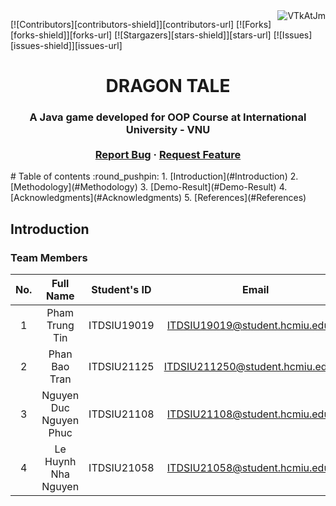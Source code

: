 <div style="float: right;">
    <img src="https://raw.githubusercontent.com/nguyenducnguyenphuc2002/OOP-DragonTale-Game/assets/124681260/449e9f4a-2541-48a6-92fd-18dfe5e8c91d" alt="VTkAtJm">
</div>


[![Contributors][contributors-shield]][contributors-url]
[![Forks][forks-shield]][forks-url]
[![Stargazers][stars-shield]][stars-url]
[![Issues][issues-shield]][issues-url]

<!-- PROJECT LOGO -->
<div align="center">
<h1 align="center">DRAGON TALE</h1>
  <h3 align="center">
    A Java game developed for OOP Course at International University - VNU
    <br />
    <br />
    <a href="https://github.com/nguyenducnguyenphuc2002/OOP-DragonTale-Game/issues">Report Bug</a>
    ·
    <a href="https://github.com/nguyenducnguyenphuc2002/OOP-DragonTale-Game/issues">Request Feature</a>
  </h3>

<!-- TABLE OF CONTENTS -->
<div align="left">
# Table of contents :round_pushpin:
1. [Introduction](#Introduction)
2. [Methodology](#Methodology)
3. [Demo-Result](#Demo-Result)
4. [Acknowledgments](#Acknowledgments)
5. [References](#References)


<!-- ABOUT THE PROJECT -->
## Introduction <a name="Introduction"></a> 

### Team Members

| No.| Full Name |Student's ID | Email | Roles | Contribution |
|:--:| :-------------------: | :---------: | :------------------------------: | :-----------------------------: | :--------------------: |
| 1 | Pham Trung Tin| ITDSIU19019 | ITDSIU19019@student.hcmiu.edu.vn | GameState | 25% |
| 2 | Phan Bao Tran | ITDSIU21125 | ITDSIU211250@student.hcmiu.edu.vn | GameState, Entities, PowerPoint | 25% |
| 3 | Nguyen Duc Nguyen Phuc | ITDSIU21108 | ITDSIU21108@student.hcmiu.edu.vn | GameState, Entities, UML | 25% |
| 4 | Le Huynh Nha Nguyen | ITDSIU21058 | ITDSIU21058@student.hcmiu.edu.vn | Entities, Rules, Desgin, PowerPoint | 25% |
